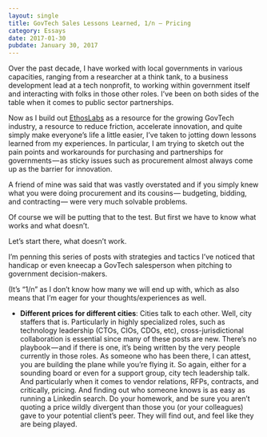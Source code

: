 ```yaml
---
layout: single
title: GovTech Sales Lessons Learned, 1/n — Pricing
category: Essays
date: 2017-01-30
pubdate: January 30, 2017
---
```

Over the past decade, I have worked with local governments in various capacities, ranging from a researcher at a think tank, to a business development lead at a tech nonprofit, to working within government itself and interacting with folks in those other roles. I’ve been on both sides of the table when it comes to public sector partnerships.

Now as I build out [EthosLabs](http://ethoslabs.us/) as a resource for the growing GovTech industry, a resource to reduce friction, accelerate innovation, and quite simply make everyone’s life a little easier, I’ve taken to jotting down lessons learned from my experiences. In particular, I am trying to sketch out the pain points and workarounds for purchasing and partnerships for governments — as sticky issues such as procurement almost always come up as the barrier for innovation.

A friend of mine was said that was vastly overstated and if you simply knew what you were doing procurement and its cousins — budgeting, bidding, and contracting — were very much solvable problems.

Of course we will be putting that to the test. But first we have to know what works and what doesn’t.

Let’s start there, what doesn’t work.

I’m penning this series of posts with strategies and tactics I’ve noticed that handicap or even kneecap a GovTech salesperson when pitching to government decision-makers.

(It’s “1/n” as I don’t know how many we will end up with, which as also means that I’m eager for your thoughts/experiences as well.

*   **Different prices for different cities**: Cities talk to each other. Well, city staffers that is. Particularly in highly specialized roles, such as technology leadership (CTOs, CIOs, CDOs, etc), cross-jurisdictional collaboration is essential since many of these posts are new. There’s no playbook — and if there is one, it’s being written by the very people currently in those roles. As someone who has been there, I can attest, you are building the plane while you’re flying it. So again, either for a sounding board or even for a support group, city tech leadership talk. And particularly when it comes to vendor relations, RFPs, contracts, and critically, pricing. And finding out who someone knows is as easy as running a Linkedin search. Do your homework, and be sure you aren’t quoting a price wildly divergent than those you (or your colleagues) gave to your potential client’s peer. They will find out, and feel like they are being played.